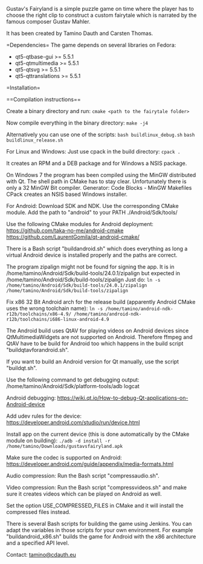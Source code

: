 Gustav's Fairyland is a simple puzzle game on time where the player has to choose the right clip to construct a custom fairytale which is narrated by the famous composer Gustav Mahler.

It has been created by Tamino Dauth and Carsten Thomas.

=Dependencies=
The game depends on several libraries on Fedora:
* qt5-qtbase-gui >= 5.5.1
* qt5-qtmultimedia >= 5.5.1
* qt5-qtsvg >= 5.5.1
* qt5-qttranslations >= 5.5.1

=Installation=

==Compilation instructions==

Create a binary directory and run:
`cmake <path to the fairytale folder>`

Now compile everything in the binary directory:
`make -j4`

Alternatively you can use one of the scripts:
`bash buildlinux_debug.sh`
`bash buildlinux_release.sh`

For Linux and Windows:
Just use cpack in the build directory:
`cpack .`

It creates an RPM and a DEB package and for Windows a NSIS package.

On Windows 7 the program has been compiled using the MinGW distributed with Qt.
The shell path in CMake has to stay clear.
Unfortunately there is only a 32 MinGW Bit compiler.
Generator: Code Blocks - MinGW Makefiles
CPack creates an NSIS based Windows installer.

For Android:
Download SDK and NDK.
Use the corresponding CMake module.
Add the path to "android" to your PATH ./Android/Sdk/tools/

Use the following CMake modules for Android deployment:
https://github.com/taka-no-me/android-cmake
https://github.com/LaurentGomila/qt-android-cmake/

There is a Bash script "buildandroid.sh" which does everything as long a virtual Android device is installed properly
and the paths are correct.

The program zipalign might not be found for signing the app.
It is in /home/tamino/Android/Sdk/build-tools/24.0.1/zipalign but expected in
/home/tamino/Android/Sdk/build-tools/zipalign
Just do:
`ln -s /home/tamino/Android/Sdk/build-tools/24.0.1/zipalign /home/tamino/Android/Sdk/build-tools/zipalign`

Fix x86 32 Bit Android arch for the release build (apparently Android CMake uses the wrong toolchain name):
`ln -s /home/tamino/android-ndk-r12b/toolchains/x86-4.9/ /home/tamino/android-ndk-r12b/toolchains/i686-linux-android-4.9`

The Android build uses QtAV for playing videos on Android devices since QtMultimediaWidgets are not supported on Android.
Therefore ffmpeg and QtAV have to be build for Android too which happens in the build script "buildqtavforandroid.sh".

If you want to build an Android version for Qt manually, use the script "buildqt.sh".

Use the following command to get debugging output:
/home/tamino/Android/Sdk/platform-tools/adb logcat

Android debugging:
https://wiki.qt.io/How-to-debug-Qt-applications-on-Android-device

Add udev rules for the device:
https://developer.android.com/studio/run/device.html

Install app on the current device (this is done automatically by the CMake module on building):
`./adb -d install -r /home/tamino/Downloads/gustavsfairyland.apk`

Make sure the codec is supported on Android:
https://developer.android.com/guide/appendix/media-formats.html

Audio compression:
Run the Bash script "compressaudio.sh".

Video compression:
Run the Bash script "compressvideos.sh" and make sure it creates videos which can be played on Android as well.

Set the option USE_COMPRESSED_FILES in CMake and it will install the compressed files instead.

There is several Bash scripts for building the game using Jenkins. You can adapt the variables in those scripts for your own environment.
For example "buildandroid_x86.sh" builds the game for Android with the x86 architecture and a specified API level.

Contact: tamino@cdauth.eu